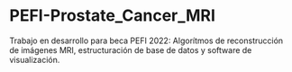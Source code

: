 # PEFI-Prostate_Cancer_MRI
 Trabajo en desarrollo para beca PEFI 2022: Algorítmos de reconstrucción de imágenes MRI, estructuración de base de datos y software de visualización. 
